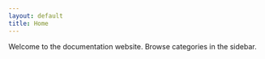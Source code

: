 ```yaml
---
layout: default
title: Home
---
```

Welcome to the documentation website. Browse categories in the sidebar.
